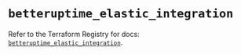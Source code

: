 # `betteruptime_elastic_integration`

Refer to the Terraform Registry for docs: [`betteruptime_elastic_integration`](https://registry.terraform.io/providers/betterstackhq/better-uptime/0.20.4/docs/resources/betteruptime_elastic_integration).
